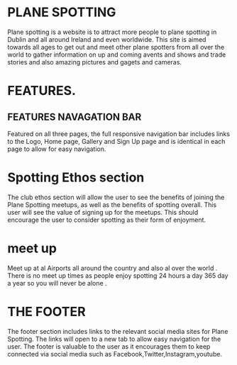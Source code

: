 # PLANE SPOTTING


Plane spotting is a website is to attract more people to plane spotting in Dublin and all around Ireland and even worldwide.
This site is aimed towards all ages to get out and meet other plane spotters from all over the world to gather information on up and coming avents and shows 
and trade stories and also amazing  pictures and gagets and cameras. 




# FEATURES.

## FEATURES NAVAGATION BAR

Featured on all three pages, the full responsive navigation bar includes links to the Logo, Home page, Gallery and Sign Up page and is identical in each page to allow for easy navigation.



 # Spotting Ethos section

 The club ethos section will allow the user to see the benefits of joining the Plane Spotting meetups, as well as the benefits of spotting overall.
This user will see the value of signing up for the  meetups. This should encourage the user to consider spotting as their form of enjoyment.



# meet up

Meet up at al Airports all around the country and also al over the world .
There is no meet up times as people enjoy spotting 24 hours a day 365 day a year so you will never be alone .


# THE FOOTER

The footer section includes links to the relevant social media sites for Plane Spotting. The links will open to a new tab to allow easy navigation for the user.
The footer is valuable to the user as it encourages them to keep connected via social media such as Facebook,Twitter,Instagram,youtube.






